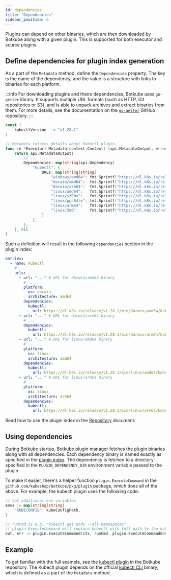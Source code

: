 ```yaml
---
id: dependencies
title: "Dependencies"
sidebar_position: 6
---
```


Plugins can depend on other binaries, which are then downloaded by Botkube along with a given plugin. This is supported for both executor and source plugins.

## Define dependencies for plugin index generation

As a part of the `Metadata` method, define the `Dependencies` property. The key is the name of the dependency, and the value is a structure with links to binaries for each platform.

:::info
For downloading plugins and theirs dependencies, Botkube uses `go-getter` library. It supports multiple URL formats (such as HTTP, Git repositories or S3), and is able to unpack archives and extract binaries from them. For more details, see the documentation on the [`go-getter`](https://github.com/hashicorp/go-getter) GitHub repository.
:::

```go
const (
	kubectlVersion   = "v1.28.1"
)

// Metadata returns details about kubectl plugin.
func (e *Executor) Metadata(context.Context) (api.MetadataOutput, error) {
	return api.MetadataOutput{
		// ...
		Dependencies: map[string]api.Dependency{
			"kubectl": {
				URLs: map[string]string{
					"windows/amd64": fmt.Sprintf("https://dl.k8s.io/release/%s/bin/windows/amd64/kubectl.exe", kubectlVersion),
					"darwin/amd64":  fmt.Sprintf("https://dl.k8s.io/release/%s/bin/darwin/amd64/kubectl", kubectlVersion),
					"darwin/arm64":  fmt.Sprintf("https://dl.k8s.io/release/%s/bin/darwin/arm64/kubectl", kubectlVersion),
					"linux/amd64":   fmt.Sprintf("https://dl.k8s.io/release/%s/bin/linux/amd64/kubectl", kubectlVersion),
					"linux/s390x":   fmt.Sprintf("https://dl.k8s.io/release/%s/bin/linux/s390x/kubectl", kubectlVersion),
					"linux/ppc64le": fmt.Sprintf("https://dl.k8s.io/release/%s/bin/linux/ppc64le/kubectl", kubectlVersion),
					"linux/arm64":   fmt.Sprintf("https://dl.k8s.io/release/%s/bin/linux/arm64/kubectl", kubectlVersion),
					"linux/386":     fmt.Sprintf("https://dl.k8s.io/release/%s/bin/linux/386/kubectl", kubectlVersion),
				}
			},
		},
	}, nil
}
```

Such a definition will result in the following `dependencies` section in the plugin index:

```yaml
entries:
  - name: kubectl
    # ...
    urls:
      - url: "..." # URL for darwin/amd64 binary
        # ...
        platform:
          os: darwin
          architecture: amd64
        dependencies:
          kubectl:
            url: https://dl.k8s.io/release/v1.28.1/bin/darwin/amd64/kubectl
      - url: "..." # URL for darwin/arm64 binary
        # ...
        dependencies:
          kubectl:
            url: https://dl.k8s.io/release/v1.28.1/bin/darwin/arm64/kubectl
      - url: "..." # URL for linux/amd64 binary
        # ...
        platform:
          os: linux
          architecture: amd64
        dependencies:
          kubectl:
            url: https://dl.k8s.io/release/v1.28.1/bin/linux/amd64/kubectl
      - url: "..." # URL for linux/arm64 binary
        # ...
        platform:
          os: linux
          architecture: arm64
        dependencies:
          kubectl:
            url: https://dl.k8s.io/release/v1.28.1/bin/linux/arm64/kubectl
```

Read how to use the plugin index in the [Repository](./repository.md) document.

## Using dependencies

During Botkube startup, Botkube plugin manager fetches the plugin binaries along with all dependencies. Each dependency binary is named exactly as specified in the [plugin index](#define-dependencies-for-plugin-index-generation). The dependency is fetched to a directory specified in the `PLUGIN_DEPENDENCY_DIR` environment variable passed to the plugin.

To make it easier, there's a helper function `plugin.ExecuteCommand` in the `github.com/kubeshop/botkube/pkg/plugin` package, which does all of the above. For example, the kubectl plugin uses the following code:

```go
// set additional env variables
envs := map[string]string{
	"KUBECONFIG": kubeConfigPath,
}

// runCmd is e.g. "kubectl get pods --all-namespaces"
// plugin.ExecuteCommand will replace kubectl with full path to the kubectl binary dependency
out, err := plugin.ExecuteCommand(ctx, runCmd, plugin.ExecuteCommandEnvs(envs))
```

## Example

To get familiar with the full example, see the [kubectl plugin](https://github.com/kubeshop/botkube/tree/main/cmd/executor/kubectl) in the Botkube repository. The Kubectl plugin depends on the official [kubectl CLI](https://kubernetes.io/docs/tasks/tools/#kubectl) binary, which is defined as a part of the `Metadata` method.
